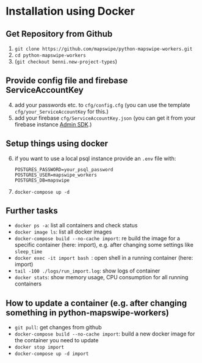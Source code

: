 # Installation using Docker

## Get Repository from Github
1. `git clone https://github.com/mapswipe/python-mapswipe-workers.git`
2. `cd python-mapswipe-workers`
3. (`git checkout benni.new-project-types`)

## Provide config file and firebase ServiceAccountKey
4. add your passwords etc. to `cfg/config.cfg` (you can use the template `cfg/your_ServiceAccountKey` for this.)
5. add your firebase `cfg/ServiceAccountKey.json` (you can get it from your firebase instance [Admin SDK](https://console.firebase.google.com/project/_/settings/serviceaccounts/adminsdk).)

## Setup things using docker
6. if you want to use a local psql instance provide an `.env` file with:
    ```
    POSTGRES_PASSWORD=your_psql_password
    POSTGRES_USER=mapswipe_workers
    POSTGRES_DB=mapswipe
    ```
7. `docker-compose up -d`

## Further tasks
* `docker ps -a`: list all containers and check status
* `docker image ls`: list all docker images
* `docker-compose build --no-cache import`: re build the image for a specific container (here: import), e.g. after changing some settings like `sleep_time`
* `docker exec -it import bash `: open shell in a running container (here: import)
* `tail -100 ./logs/run_import.log`: show logs of container
* `docker stats`: show memory usage, CPU consumption for all running containers

## How to update a container (e.g. after changing something in python-mapswipe-workers)
* `git pull`: get changes from github
* `docker-compose build --no-cache import`: build a new docker image for the container you need to update
* `docker stop import`
* `docker-compose up -d import`
